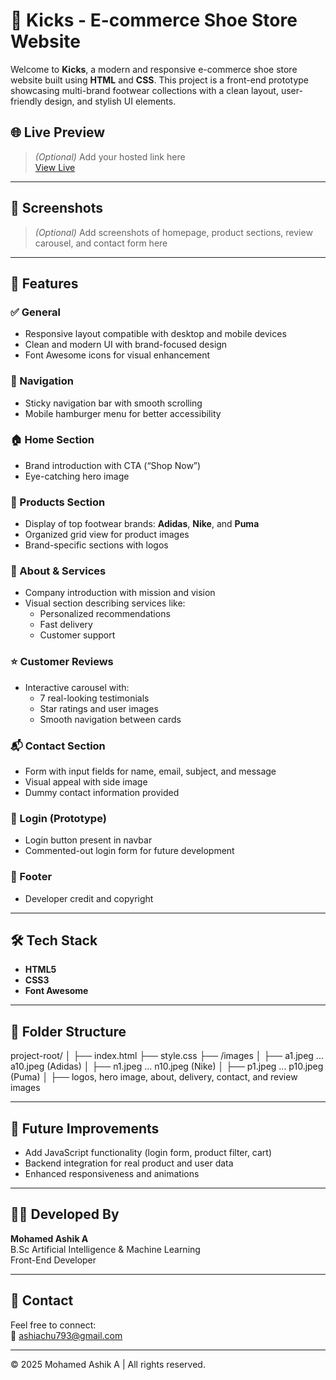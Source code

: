 # 👟 Kicks - E-commerce Shoe Store Website

Welcome to **Kicks**, a modern and responsive e-commerce shoe store website built using **HTML** and **CSS**. This project is a front-end prototype showcasing multi-brand footwear collections with a clean layout, user-friendly design, and stylish UI elements.

## 🌐 Live Preview
> *(Optional)* Add your hosted link here  
> [View Live](https://asxhiii11.github.io/Kicks-E-commerce-Shoe-Store-Website/)

---

## 📸 Screenshots

> *(Optional)* Add screenshots of homepage, product sections, review carousel, and contact form here

---

## 🚀 Features

### ✅ General
- Responsive layout compatible with desktop and mobile devices
- Clean and modern UI with brand-focused design
- Font Awesome icons for visual enhancement

### 🧭 Navigation
- Sticky navigation bar with smooth scrolling
- Mobile hamburger menu for better accessibility

### 🏠 Home Section
- Brand introduction with CTA (“Shop Now”)
- Eye-catching hero image

### 👟 Products Section
- Display of top footwear brands: **Adidas**, **Nike**, and **Puma**
- Organized grid view for product images
- Brand-specific sections with logos

### 📝 About & Services
- Company introduction with mission and vision
- Visual section describing services like:
  - Personalized recommendations
  - Fast delivery
  - Customer support

### ⭐ Customer Reviews
- Interactive carousel with:
  - 7 real-looking testimonials
  - Star ratings and user images
  - Smooth navigation between cards

### 📬 Contact Section
- Form with input fields for name, email, subject, and message
- Visual appeal with side image
- Dummy contact information provided

### 🔐 Login (Prototype)
- Login button present in navbar
- Commented-out login form for future development

### 📎 Footer
- Developer credit and copyright

---

## 🛠️ Tech Stack

- **HTML5**
- **CSS3**
- **Font Awesome**

---

## 📁 Folder Structure

project-root/
│
├── index.html
├── style.css
├── /images
│ ├── a1.jpeg ... a10.jpeg (Adidas)
│ ├── n1.jpeg ... n10.jpeg (Nike)
│ ├── p1.jpeg ... p10.jpeg (Puma)
│ ├── logos, hero image, about, delivery, contact, and review images


---

## 📌 Future Improvements

- Add JavaScript functionality (login form, product filter, cart)
- Backend integration for real product and user data
- Enhanced responsiveness and animations

---

## 🙋‍♂️ Developed By

**Mohamed Ashik A**  
B.Sc Artificial Intelligence & Machine Learning  
Front-End Developer  

---

## 📧 Contact

Feel free to connect:  
📩 ashiachu793@gmail.com  

---

© 2025 Mohamed Ashik A | All rights reserved.
